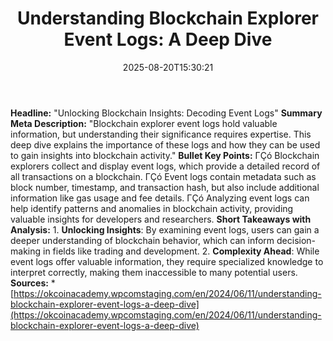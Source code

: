 ﻿---
title: "Understanding Blockchain Explorer Event Logs: A Deep Dive"
date: "2025-08-20T15:30:21"
category: "Markets"
summary: ""
slug: "understanding blockchain explorer event logs a deep dive"
source_urls:
  - "https://okcoinacademy.wpcomstaging.com/en/2024/06/11/understanding-blockchain-explorer-event-logs-a-deep-dive"
seo:
  title: "Understanding Blockchain Explorer Event Logs: A Deep Dive | Hash n Hedge"
  description: ""
  keywords: ["news", "markets", "brief"]
---
**Headline:** "Unlocking Blockchain Insights: Decoding Event Logs"  **Summary Meta Description:** "Blockchain explorer event logs hold valuable information, but understanding their significance requires expertise. This deep dive explains the importance of these logs and how they can be used to gain insights into blockchain activity."  **Bullet Key Points:**  ΓÇó Blockchain explorers collect and display event logs, which provide a detailed record of all transactions on a blockchain. ΓÇó Event logs contain metadata such as block number, timestamp, and transaction hash, but also include additional information like gas usage and fee details. ΓÇó Analyzing event logs can help identify patterns and anomalies in blockchain activity, providing valuable insights for developers and researchers.  **Short Takeaways with Analysis:**  1. **Unlocking Insights**: By examining event logs, users can gain a deeper understanding of blockchain behavior, which can inform decision-making in fields like trading and development. 2. **Complexity Ahead**: While event logs offer valuable information, they require specialized knowledge to interpret correctly, making them inaccessible to many potential users.  **Sources:**  * [https://okcoinacademy.wpcomstaging.com/en/2024/06/11/understanding-blockchain-explorer-event-logs-a-deep-dive](https://okcoinacademy.wpcomstaging.com/en/2024/06/11/understanding-blockchain-explorer-event-logs-a-deep-dive) 
